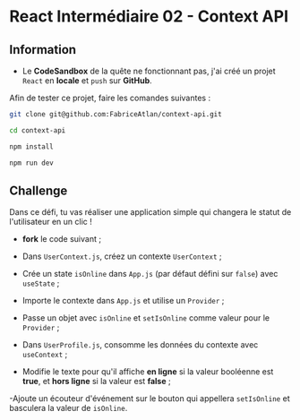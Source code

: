 # React Intermédiaire 02 - Context API

## Information

- Le **CodeSandbox** de la quête ne fonctionnant pas, j'ai créé un projet `React` en **locale** et `push` sur **GitHub**.

Afin de tester ce projet, faire les comandes suivantes :

```bash
git clone git@github.com:FabriceAtlan/context-api.git

cd context-api

npm install

npm run dev
```

## Challenge

Dans ce défi, tu vas réaliser une application simple qui changera le statut de l'utilisateur en un clic !

- **fork** le code suivant ;

- Dans `UserContext.js`, créez un contexte `UserContext` ;

- Crée un state `isOnline` dans `App.js` (par défaut défini sur `false`) avec `useState` ;

- Importe le contexte dans `App.js` et utilise un `Provider` ;

- Passe un objet avec `isOnline` et `setIsOnline` comme valeur pour le `Provider` ;

- Dans `UserProfile.js`, consomme les données du contexte avec `useContext` ;

- Modifie le texte pour qu'il affiche **en ligne** si la valeur booléenne est **true**, et **hors ligne** si la valeur est **false** ;

-Ajoute un écouteur d'événement sur le bouton qui appellera `setIsOnline` et basculera la valeur de `isOnline`.
